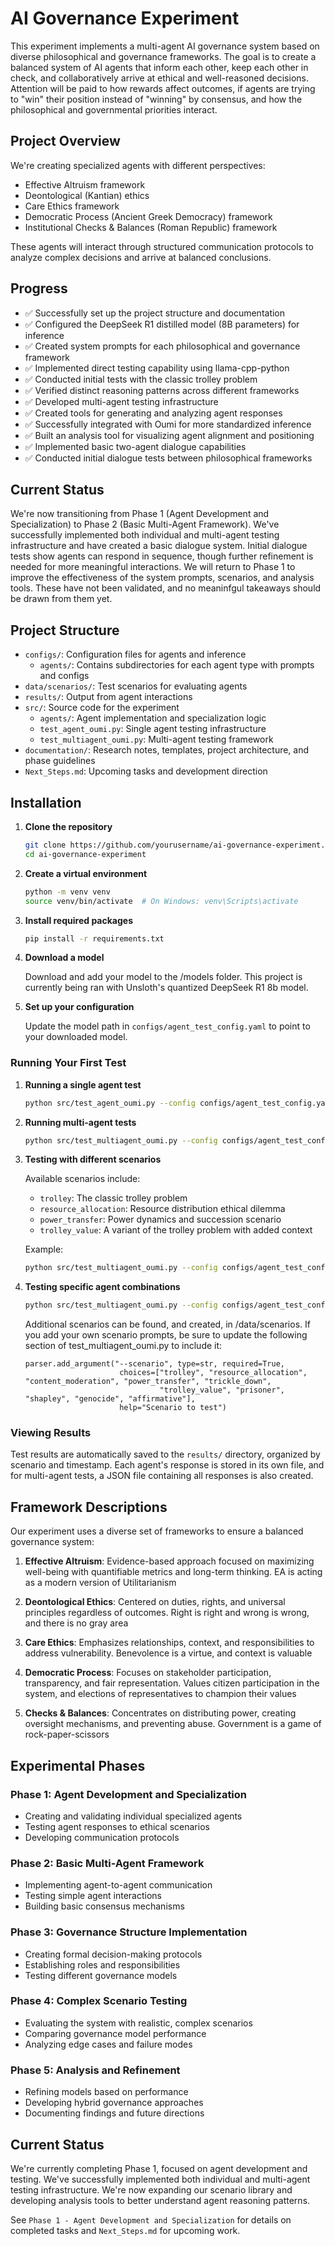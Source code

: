 
# AI Governance Experiment

This experiment implements a multi-agent AI governance system based on diverse philosophical and governance frameworks. The goal is to create a balanced system of AI agents that inform each other, keep each other in check, and collaboratively arrive at ethical and well-reasoned decisions. Attention will be paid to how rewards affect outcomes, if agents are trying to "win" their position instead of "winning" by consensus, and how the philosophical and governmental priorities interact.

## Project Overview

We're creating specialized agents with different perspectives:
- Effective Altruism framework
- Deontological (Kantian) ethics
- Care Ethics framework
- Democratic Process (Ancient Greek Democracy) framework
- Institutional Checks & Balances (Roman Republic) framework

These agents will interact through structured communication protocols to analyze complex decisions and arrive at balanced conclusions.

## Progress

- ✅ Successfully set up the project structure and documentation
- ✅ Configured the DeepSeek R1 distilled model (8B parameters) for inference
- ✅ Created system prompts for each philosophical and governance framework
- ✅ Implemented direct testing capability using llama-cpp-python
- ✅ Conducted initial tests with the classic trolley problem
- ✅ Verified distinct reasoning patterns across different frameworks
- ✅ Developed multi-agent testing infrastructure
- ✅ Created tools for generating and analyzing agent responses
- ✅ Successfully integrated with Oumi for more standardized inference
- ✅ Built an analysis tool for visualizing agent alignment and positioning
- ✅ Implemented basic two-agent dialogue capabilities
- ✅ Conducted initial dialogue tests between philosophical frameworks

## Current Status

We're now transitioning from Phase 1 (Agent Development and Specialization) to Phase 2 (Basic Multi-Agent Framework). We've successfully implemented both individual and multi-agent testing infrastructure and have created a basic dialogue system. Initial dialogue tests show agents can respond in sequence, though further refinement is needed for more meaningful interactions. We will return to Phase 1 to improve the effectiveness of the system prompts, scenarios, and analysis tools. These have not been validated, and no meaninfgul takeaways should be drawn from them yet.

## Project Structure

- `configs/`: Configuration files for agents and inference
  - `agents/`: Contains subdirectories for each agent type with prompts and configs
- `data/scenarios/`: Test scenarios for evaluating agents
- `results/`: Output from agent interactions
- `src/`: Source code for the experiment
  - `agents/`: Agent implementation and specialization logic
  - `test_agent_oumi.py`: Single agent testing infrastructure
  - `test_multiagent_oumi.py`: Multi-agent testing framework
- `documentation/`: Research notes, templates, project architecture, and phase guidelines
- `Next_Steps.md`: Upcoming tasks and development direction

## Installation

1. **Clone the repository**
   ```bash
   git clone https://github.com/yourusername/ai-governance-experiment.git
   cd ai-governance-experiment
   ```

2. **Create a virtual environment**
   ```bash
   python -m venv venv
   source venv/bin/activate  # On Windows: venv\Scripts\activate
   ```

3. **Install required packages**
   ```bash
   pip install -r requirements.txt
   ```

4. **Download a model**
   
   Download and add your model to the /models folder. This project is currently being ran with Unsloth's quantized DeepSeek R1 8b model.

5. **Set up your configuration**
   
   Update the model path in `configs/agent_test_config.yaml` to point to your downloaded model.

### Running Your First Test

1. **Running a single agent test**
   ```bash
   python src/test_agent_oumi.py --config configs/agent_test_config.yaml --agent effective_altruism --scenario trolley
   ```

2. **Running multi-agent tests**
   ```bash
   python src/test_multiagent_oumi.py --config configs/agent_test_config.yaml --scenario trolley
   ```

3. **Testing with different scenarios**
   
   Available scenarios include:
   - `trolley`: The classic trolley problem
   - `resource_allocation`: Resource distribution ethical dilemma
   - `power_transfer`: Power dynamics and succession scenario
   - `trolley_value`: A variant of the trolley problem with added context

   Example:
   ```bash
   python src/test_multiagent_oumi.py --config configs/agent_test_config.yaml --scenario resource_allocation
   ```

4. **Testing specific agent combinations**
   ```bash
   python src/test_multiagent_oumi.py --config configs/agent_test_config.yaml --scenario trolley --agents effective_altruism deontological
   ```

   Additional scenarios can be found, and created, in /data/scenarios. If you add your own scenario prompts, be sure to update the following section of test_multiagent_oumi.py to include it:

   ```
   parser.add_argument("--scenario", type=str, required=True,
                        choices=["trolley", "resource_allocation", "content_moderation", "power_transfer", "trickle_down", 
                                 "trolley_value", "prisoner", "shapley", "genocide", "affirmative"],
                        help="Scenario to test")
   ```

### Viewing Results

Test results are automatically saved to the `results/` directory, organized by scenario and timestamp. Each agent's response is stored in its own file, and for multi-agent tests, a JSON file containing all responses is also created.



## Framework Descriptions

Our experiment uses a diverse set of frameworks to ensure a balanced governance system:

1. **Effective Altruism**: Evidence-based approach focused on maximizing well-being with quantifiable metrics and long-term thinking. EA is acting as a modern version of Utilitarianism

2. **Deontological Ethics**: Centered on duties, rights, and universal principles regardless of outcomes. Right is right and wrong is wrong, and there is no gray area

3. **Care Ethics**: Emphasizes relationships, context, and responsibilities to address vulnerability. Benevolence is a virtue, and context is valuable

4. **Democratic Process**: Focuses on stakeholder participation, transparency, and fair representation. Values citizen participation in the system, and elections of representatives to champion their values

5. **Checks & Balances**: Concentrates on distributing power, creating oversight mechanisms, and preventing abuse. Government is a game of rock-paper-scissors

## Experimental Phases

### Phase 1: Agent Development and Specialization
- Creating and validating individual specialized agents
- Testing agent responses to ethical scenarios
- Developing communication protocols

### Phase 2: Basic Multi-Agent Framework
- Implementing agent-to-agent communication
- Testing simple agent interactions
- Building basic consensus mechanisms

### Phase 3: Governance Structure Implementation
- Creating formal decision-making protocols
- Establishing roles and responsibilities
- Testing different governance models

### Phase 4: Complex Scenario Testing
- Evaluating the system with realistic, complex scenarios
- Comparing governance model performance
- Analyzing edge cases and failure modes

### Phase 5: Analysis and Refinement
- Refining models based on performance
- Developing hybrid governance approaches
- Documenting findings and future directions

## Current Status

We're currently completing Phase 1, focused on agent development and testing. We've successfully implemented both individual and multi-agent testing infrastructure. We're now expanding our scenario library and developing analysis tools to better understand agent reasoning patterns.


See `Phase 1 - Agent Development and Specialization` for details on completed tasks and `Next_Steps.md` for upcoming work.
```